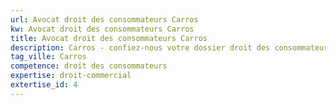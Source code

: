 ```yaml
---
url: Avocat droit des consommateurs Carros
kw: Avocat droit des consommateurs Carros
title: Avocat droit des consommateurs Carros
description: Carros - confiez-nous votre dossier droit des consommateurs
tag_ville: Carros
competence: droit des consommateurs
expertise: droit-commercial
extertise_id: 4
---
```

